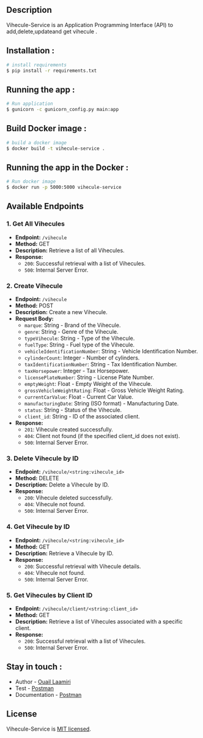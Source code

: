 ## Description

Vihecule-Service is an Application Programming Interface (API) to add,delete,updateand get vihecule .
## Installation :
```bash
# install requirements
$ pip install -r requirements.txt 
```
## Running the app : 
```bash
# Run application
$ gunicorn -c gunicorn_config.py main:app
```
## Build Docker image : 
```bash
# build a docker image
$ docker build -t vihecule-service .
```
## Running the app in the Docker : 
```bash
# Run docker image
$ docker run -p 5000:5000 vihecule-service
```


## Available Endpoints

### 1. Get All Vihecules

- **Endpoint:** `/vihecule`
- **Method:** GET
- **Description:** Retrieve a list of all Vihecules.
- **Response:**
  - `200`: Successful retrieval with a list of Vihecules.
  - `500`: Internal Server Error.

### 2. Create Vihecule

- **Endpoint:** `/vihecule`
- **Method:** POST
- **Description:** Create a new Vihecule.
- **Request Body:**
  - `marque`: String - Brand of the Vihecule.
  - `genre`: String - Genre of the Vihecule.
  - `typeVihecule`: String - Type of the Vihecule.
  - `fuelType`: String - Fuel type of the Vihecule.
  - `vehicleIdentificationNumber`: String - Vehicle Identification Number.
  - `cylinderCount`: Integer - Number of cylinders.
  - `taxIdentificationNumber`: String - Tax Identification Number.
  - `taxHorsepower`: Integer - Tax Horsepower.
  - `licensePlateNumber`: String - License Plate Number.
  - `emptyWeight`: Float - Empty Weight of the Vihecule.
  - `grossVehicleWeightRating`: Float - Gross Vehicle Weight Rating.
  - `currentCarValue`: Float - Current Car Value.
  - `manufacturingDate`: String (ISO format) - Manufacturing Date.
  - `status`: String - Status of the Vihecule.
  - `client_id`: String - ID of the associated client.
- **Response:**
  - `201`: Vihecule created successfully.
  - `404`: Client not found (if the specified client_id does not exist).
  - `500`: Internal Server Error.

### 3. Delete Vihecule by ID

- **Endpoint:** `/vihecule/<string:vihecule_id>`
- **Method:** DELETE
- **Description:** Delete a Vihecule by ID.
- **Response:**
  - `200`: Vihecule deleted successfully.
  - `404`: Vihecule not found.
  - `500`: Internal Server Error.

### 4. Get Vihecule by ID

- **Endpoint:** `/vihecule/<string:vihecule_id>`
- **Method:** GET
- **Description:** Retrieve a Vihecule by ID.
- **Response:**
  - `200`: Successful retrieval with Vihecule details.
  - `404`: Vihecule not found.
  - `500`: Internal Server Error.

### 5. Get Vihecules by Client ID

- **Endpoint:** `/vihecule/client/<string:client_id>`
- **Method:** GET
- **Description:** Retrieve a list of Vihecules associated with a specific client.
- **Response:**
  - `200`: Successful retrieval with a list of Vihecules.
  - `500`: Internal Server Error.





## Stay in touch :
- Author - [Ouail Laamiri](https://www.linkedin.com/in/ouaillaamiri/)
- Test - [Postman](https://www.postman.com/avionics-meteorologist-32935362/workspace/postman-api-fundamentals-student-expert/collection/29141176-57204b79-8446-4853-aa1c-d5b9f2ab26eb?action=share&creator=29141176)
- Documentation - [Postman](https://documenter.getpostman.com/view/29141176/2s9YsDkF4R
)

## License

Vihecule-Service is [MIT licensed](LICENSE).

